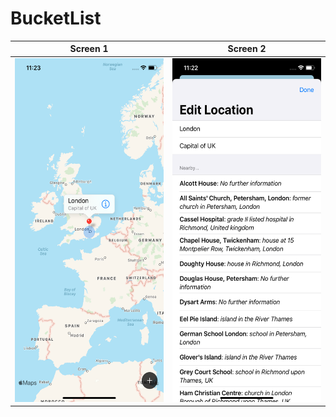 # BucketList



Screen 1 |        Screen 2      
:-------------------------:|:-------------------------:|
<img src="sc_2.png" width="250" height="550" />|<img src="sc_1.png" width="250" height="550" /> |
